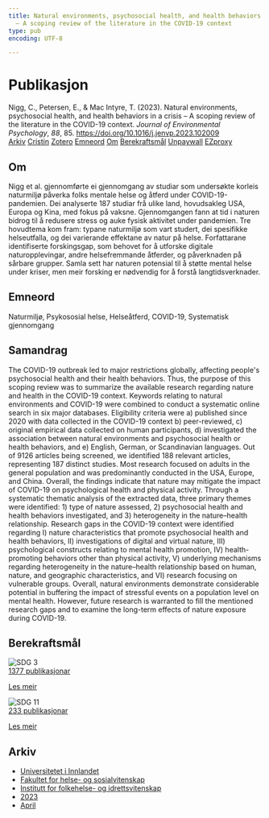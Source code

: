 ```yaml
---
title: Natural environments, psychosocial health, and health behaviors in a crisis
  – A scoping review of the literature in the COVID-19 context
type: pub
encoding: UTF-8

---
```

<h1>Publikasjon</h1>
<article id="csl-bib-container-KWP5XCI5" class="csl-bib-container">
  <div class="csl-bib-body"> <div class="csl-entry">Nigg, C., Petersen, E., &#38; Mac Intyre, T. (2023). Natural environments, psychosocial health, and health behaviors in a crisis – A scoping review of the literature in the COVID-19 context. <i>Journal of Environmental Psychology</i>, <i>88</i>, 85. <a href="https://doi.org/10.1016/j.jenvp.2023.102009">https://doi.org/10.1016/j.jenvp.2023.102009</a></div> </div>
  <div class="csl-bib-buttons">
    <a href="#taxonomy-article-KWP5XCI5" alt="archive" class="csl-bib-button">Arkiv</a>
    <a href="https://app.cristin.no/results/show.jsf?id=2140966" alt="Cristin" class="csl-bib-button">Cristin</a>
    <a href="http://zotero.org/groups/5881554/items/KWP5XCI5" alt="Zotero" class="csl-bib-button">Zotero</a>
    <a href="#keywords-article-KWP5XCI5" alt="keywords" class="csl-bib-button">Emneord</a>
    <a href="#about-article-KWP5XCI5" alt="about_pub" class="csl-bib-button">Om</a>
    <a href="#sdg-article-KWP5XCI5" alt="sdg" class="csl-bib-button">Berekraftsmål</a>
    <a href="https://doi.org/10.1016/j.jenvp.2023.102009" alt="Unpaywall" class="csl-bib-button">Unpaywall</a>
    <a href="https://doi.org/10.1016/j.jenvp.2023.102009" alt="EZproxy" class="csl-bib-button">EZproxy</a>
  </div>
  <div id="csl-bib-meta-container-KWP5XCI5"></div>
</article>
<div id="csl-bib-meta-KWP5XCI5" class="csl-bib-meta">
  <article id="about-article-KWP5XCI5" class="about_pub-article">
    <h1>Om</h1>
    Nigg et al. gjennomførte ei gjennomgang av studiar som undersøkte korleis naturmiljø påverka folks mentale helse og åtferd under COVID-19-pandemien. Dei analyserte 187 studiar frå ulike land, hovudsakleg USA, Europa og Kina, med fokus på vaksne. Gjennomgangen fann at tid i naturen bidrog til å redusere stress og auke fysisk aktivitet under pandemien. Tre hovudtema kom fram: typane naturmiljø som vart studert, dei spesifikke helseutfalla, og dei varierande effektane av natur på helse. Forfattarane identifiserte forskingsgap, som behovet for å utforske digitale naturopplevingar, andre helsefremmande åtferder, og påverknaden på sårbare grupper. Samla sett har naturen potensial til å støtte mental helse under kriser, men meir forsking er nødvendig for å forstå langtidsverknader.
  </article>
  <article id="keywords-article-KWP5XCI5" class="keywords-article">
    <h1>Emneord</h1>
    Naturmiljø, Psykososial helse, Helseåtferd, COVID-19, Systematisk gjennomgang
  </article>
  <article id="abstract-article-KWP5XCI5" class="abstract-article">
    <h1>Samandrag</h1>
    The COVID-19 outbreak led to major restrictions globally, affecting people's psychosocial health and their health behaviors. Thus, the purpose of this scoping review was to summarize the available research regarding nature and health in the COVID-19 context. Keywords relating to natural environments and COVID-19 were combined to conduct a systematic online search in six major databases. Eligibility criteria were a) published since 2020 with data collected in the COVID-19 context b) peer-reviewed, c) original empirical data collected on human participants, d) investigated the association between natural environments and psychosocial health or health behaviors, and e) English, German, or Scandinavian languages. Out of 9126 articles being screened, we identified 188 relevant articles, representing 187 distinct studies. Most research focused on adults in the general population and was predominantly conducted in the USA, Europe, and China. Overall, the findings indicate that nature may mitigate the impact of COVID-19 on psychological health and physical activity. Through a systematic thematic analysis of the extracted data, three primary themes were identified: 1) type of nature assessed, 2) psychosocial health and health behaviors investigated, and 3) heterogeneity in the nature–health relationship. Research gaps in the COVID-19 context were identified regarding I) nature characteristics that promote psychosocial health and health behaviors, II) investigations of digital and virtual nature, III) psychological constructs relating to mental health promotion, IV) health-promoting behaviors other than physical activity, V) underlying mechanisms regarding heterogeneity in the nature–health relationship based on human, nature, and geographic characteristics, and VI) research focusing on vulnerable groups. Overall, natural environments demonstrate considerable potential in buffering the impact of stressful events on a population level on mental health. However, future research is warranted to fill the mentioned research gaps and to examine the long-term effects of nature exposure during COVID-19.
  </article>
  <article id="sdg-article-KWP5XCI5" class="sdg-article">
    <h1>Berekraftsmål</h1>
    <div class="sdg-container"><div id="sdg3" class="sdg">
        <img src="{{< params subfolder >}}images/sdg/sdg03_nn.png" class="image" alt="SDG 3">
        <div class="sdg-overlay">
          <a href="{{< params subfolder >}}nn/archive/?sdg=3#archive" class="sdg-publication-count"><span>1377</span> publikasjonar</a>
          <p><a href="https://fn.no/om-fn/fns-baerekraftsmaal/god-helse-og-livskvalitet?lang=nno-NO" class="sdg-read-more">Les meir</a></p>
        </div>
      </div> <div id="sdg11" class="sdg">
        <img src="{{< params subfolder >}}images/sdg/sdg11_nn.png" class="image" alt="SDG 11">
        <div class="sdg-overlay">
          <a href="{{< params subfolder >}}nn/archive/?sdg=11#archive" class="sdg-publication-count"><span>233</span> publikasjonar</a>
          <p><a href="https://fn.no/om-fn/fns-baerekraftsmaal/baerekraftige-byer-og-lokalsamfunn?lang=nno-NO" class="sdg-read-more">Les meir</a></p>
        </div>
      </div></div>
  </article>
  <article id="taxonomy-article-KWP5XCI5" class="taxonomy-article">
    <h1>Arkiv</h1>
    <ul>
      <li><a href="{{< params subfolder >}}nn/archive/?key=3DCRN523">Universitetet i Innlandet</a></li>
      <li><a href="{{< params subfolder >}}nn/archive/?key=IDKFS3MX">Fakultet for helse- og sosialvitenskap</a></li>
      <li><a href="{{< params subfolder >}}nn/archive/?key=FJXE3Z8X">Institutt for folkehelse- og idrettsvitenskap</a></li>
      <li><a href="{{< params subfolder >}}nn/archive/?key=5HKEZMYN">2023</a></li>
      <li><a href="{{< params subfolder >}}nn/archive/?key=MF84FCAN">April</a></li>
    </ul>
  </article>
</div>
